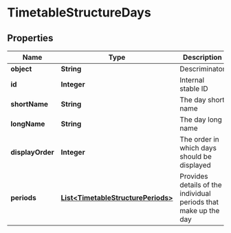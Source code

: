 
# TimetableStructureDays

## Properties
Name | Type | Description | Notes
------------ | ------------- | ------------- | -------------
**object** | **String** | Descriminator |  [optional]
**id** | **Integer** | Internal stable ID |  [optional]
**shortName** | **String** | The day short name |  [optional]
**longName** | **String** | The day long name |  [optional]
**displayOrder** | **Integer** | The order in which days should be displayed |  [optional]
**periods** | [**List&lt;TimetableStructurePeriods&gt;**](TimetableStructurePeriods.md) | Provides details of the individual periods that make up the day |  [optional]



